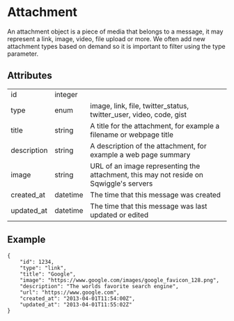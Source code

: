# Attachment
An attachment object is a piece of media that belongs to a message, it may represent a link, image, video, file upload or more. We often add new attachment types based on demand so it is important to filter using the type parameter.

## Attributes
<table>
    <tr>
        <td>id</td>
        <td>integer</td>
        <td></td>
    </tr>
    <tr>
        <td>type</td>
        <td>enum</td>
        <td>image, link, file, twitter_status, twitter_user, video, code, gist</td>
    </tr>
    <tr>
        <td>title</td>
        <td>string</td>
        <td>A title for the attachment, for example a filename or webpage title</td>
    </tr>
    <tr>
        <td>description</td>
        <td>string</td>
        <td>A description of the attachment, for example a web page summary</td>
    </tr>
    <tr>
        <td>image</td>
        <td>string</td>
        <td>URL of an image representing the attachment, this may not reside on Sqwiggle's servers</td>
    </tr>
    <tr>
        <td>created_at</td>
        <td>datetime</td>
        <td>The time that this message was created</td>
    </tr>
    <tr>
        <td>updated_at</td>
        <td>datetime</td>
        <td>The time that this message was last updated or edited</td>
    </tr>
</table>


## Example

```
{
    "id": 1234,
    "type": "link",
    "title": "Google",
    "image": "https://www.google.com/images/google_favicon_128.png",
    "description": "The worlds favorite search engine",
    "url": "https://www.google.com",
    "created_at": "2013-04-01T11:54:00Z",
    "updated_at": "2013-04-01T11:55:02Z"
}
```
